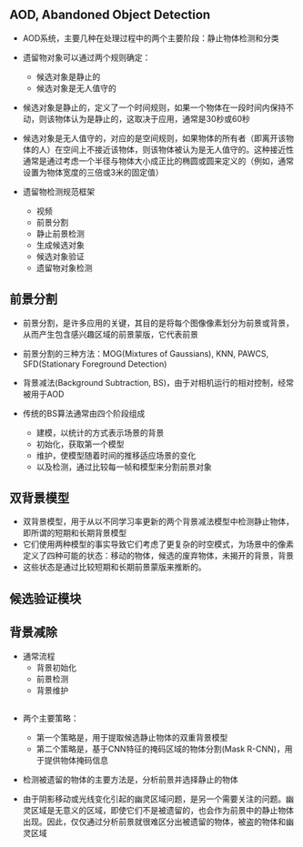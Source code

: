 ## AOD, Abandoned Object Detection

+ AOD系统，主要几种在处理过程中的两个主要阶段：静止物体检测和分类

+ 遗留物对象可以通过两个规则确定：
  + 候选对象是静止的
  + 候选对象是无人值守的

+ 候选对象是静止的，定义了一个时间规则，如果一个物体在一段时间内保持不动，则该物体认为是静止的，这取决于应用，通常是30秒或60秒  
+ 候选对象是无人值守的，对应的是空间规则，如果物体的所有者（即离开该物体的人）在空间上不接近该物体，则该物体被认为是无人值守的。这种接近性通常是通过考虑一个半径与物体大小成正比的椭圆或圆来定义的（例如，通常设置为物体宽度的三倍或3米的固定值）

+ 遗留物检测规范框架
  + 视频
  + 前景分割
  + 静止前景检测
  + 生成候选对象
  + 候选对象验证
  + 遗留物对象检测

## 前景分割

+ 前景分割，是许多应用的关键，其目的是将每个图像像素划分为前景或背景，从而产生包含感兴趣区域的前景蒙版，它代表前景
+ 前景分割的三种方法：MOG(Mixtures of Gaussians), KNN, PAWCS, SFD(Stationary Foreground Detection)

+ 背景减法(Background Subtraction, BS)，由于对相机运行的相对控制，经常被用于AOD
+ 传统的BS算法通常由四个阶段组成
  + 建模，以统计的方式表示场景的背景
  + 初始化，获取第一个模型
  + 维护，使模型随着时间的推移适应场景的变化
  + 以及检测，通过比较每一帧和模型来分割前景对象

## 双背景模型

+ 双背景模型，用于从以不同学习率更新的两个背景减法模型中检测静止物体，即所谓的短期和长期背景模型
+ 它们使用两种模型的事实导致它们考虑了更复杂的时空模式，为场景中的像素定义了四种可能的状态：移动的物体，候选的废弃物体，未揭开的背景，背景
+ 这些状态是通过比较短期和长期前景蒙版来推断的。

## 候选验证模块

## 背景减除

+ 通常流程
  + 背景初始化
  + 前景检测
  + 背景维护

##

+ 两个主要策略：
  + 第一个策略是，用于提取候选静止物体的双重背景模型
  + 第二个策略是，基于CNN特征的掩码区域的物体分割(Mask R-CNN)，用于提供物体掩码信息

+ 检测被遗留的物体的主要方法是，分析前景并选择静止的物体

+ 由于阴影移动或光线变化引起的幽灵区域问题，是另一个需要关注的问题。幽灵区域是无意义的区域，即使它们不是被遗留的，也会作为前景中的静止物体出现。因此，仅仅通过分析前景就很难区分出被遗留的物体，被盗的物体和幽灵区域